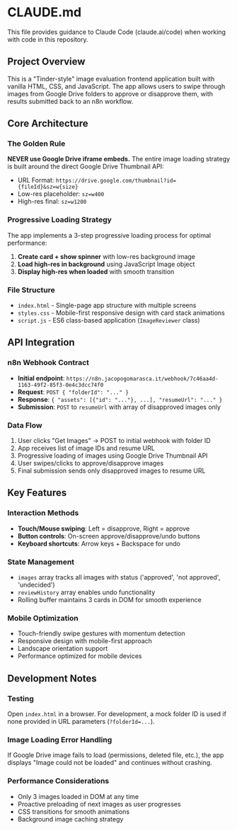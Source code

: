 # CLAUDE.md

This file provides guidance to Claude Code (claude.ai/code) when working with code in this repository.

## Project Overview

This is a "Tinder-style" image evaluation frontend application built with vanilla HTML, CSS, and JavaScript. The app allows users to swipe through images from Google Drive folders to approve or disapprove them, with results submitted back to an n8n workflow.

## Core Architecture

### The Golden Rule
**NEVER use Google Drive iframe embeds.** The entire image loading strategy is built around the direct Google Drive Thumbnail API:
- URL Format: `https://drive.google.com/thumbnail?id={fileId}&sz=w{size}`
- Low-res placeholder: `sz=w400`
- High-res final: `sz=w1200`

### Progressive Loading Strategy
The app implements a 3-step progressive loading process for optimal performance:
1. **Create card + show spinner** with low-res background image
2. **Load high-res in background** using JavaScript Image object
3. **Display high-res when loaded** with smooth transition

### File Structure
- `index.html` - Single-page app structure with multiple screens
- `styles.css` - Mobile-first responsive design with card stack animations
- `script.js` - ES6 class-based application (`ImageReviewer` class)

## API Integration

### n8n Webhook Contract
- **Initial endpoint**: `https://n8n.jacopogomarasca.it/webhook/7c46aa4d-1163-49f2-85f3-0e4c3dcc74f0`
- **Request**: `POST { "folderId": "..." }`
- **Response**: `{ "assets": [{"id": "..."}, ...], "resumeUrl": "..." }`
- **Submission**: `POST` to `resumeUrl` with array of disapproved images only

### Data Flow
1. User clicks "Get Images" → POST to initial webhook with folder ID
2. App receives list of image IDs and resume URL
3. Progressive loading of images using Google Drive Thumbnail API
4. User swipes/clicks to approve/disapprove images
5. Final submission sends only disapproved images to resume URL

## Key Features

### Interaction Methods
- **Touch/Mouse swiping**: Left = disapprove, Right = approve
- **Button controls**: On-screen approve/disapprove/undo buttons
- **Keyboard shortcuts**: Arrow keys + Backspace for undo

### State Management
- `images` array tracks all images with status ('approved', 'not approved', 'undecided')
- `reviewHistory` array enables undo functionality
- Rolling buffer maintains 3 cards in DOM for smooth experience

### Mobile Optimization
- Touch-friendly swipe gestures with momentum detection
- Responsive design with mobile-first approach
- Landscape orientation support
- Performance optimized for mobile devices

## Development Notes

### Testing
Open `index.html` in a browser. For development, a mock folder ID is used if none provided in URL parameters (`?folderId=...`).

### Image Loading Error Handling
If Google Drive image fails to load (permissions, deleted file, etc.), the app displays "Image could not be loaded" and continues without crashing.

### Performance Considerations
- Only 3 images loaded in DOM at any time
- Proactive preloading of next images as user progresses
- CSS transitions for smooth animations
- Background image caching strategy